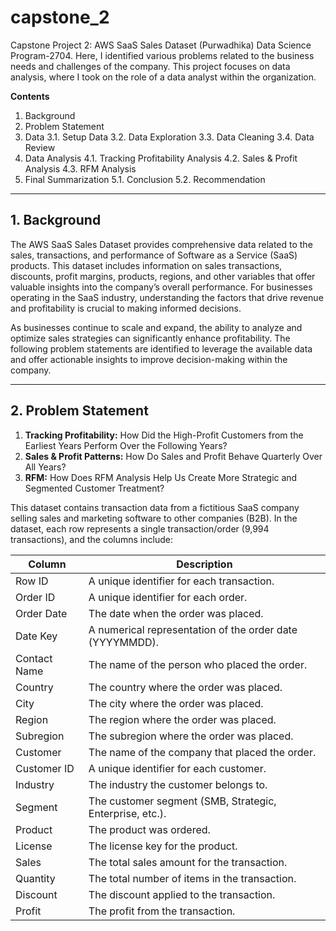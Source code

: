 # capstone_2
Capstone Project 2: AWS SaaS Sales Dataset (Purwadhika) Data Science Program-2704. Here, I identified various problems related to the business needs and challenges of the company. This project focuses on data analysis, where I took on the role of a data analyst within the organization.

**Contents**
<br>

1. Background
2. Problem Statement
3. Data
  3.1. Setup Data
  3.2. Data Exploration
  3.3. Data Cleaning
  3.4. Data Review
4. Data Analysis
  4.1. Tracking Profitability Analysis
  4.2. Sales & Profit Analysis
  4.3. RFM Analysis
5. Final Summarization
  5.1. Conclusion
  5.2. Recommendation

***
## **1. Background**

The AWS SaaS Sales Dataset provides comprehensive data related to the sales, transactions, and performance of Software as a Service (SaaS) products. This dataset includes information on sales transactions, discounts, profit margins, products, regions, and other variables that offer valuable insights into the company’s overall performance. For businesses operating in the SaaS industry, understanding the factors that drive revenue and profitability is crucial to making informed decisions.

As businesses continue to scale and expand, the ability to analyze and optimize sales strategies can significantly enhance profitability. The following problem statements are identified to leverage the available data and offer actionable insights to improve decision-making within the company.

***
## **2. Problem Statement**

1. **Tracking Profitability:** How Did the High-Profit Customers from the Earliest Years Perform Over the Following Years?
2. **Sales & Profit Patterns:** How Do Sales and Profit Behave Quarterly Over All Years?
3. **RFM:** How Does RFM Analysis Help Us Create More Strategic and Segmented Customer Treatment?

This dataset contains transaction data from a fictitious SaaS company selling sales and marketing software to other companies (B2B). In the dataset, each row represents a single transaction/order (9,994 transactions), and the columns include:


| Column       | Description                                              |
|--------------|----------------------------------------------------------|
| Row ID       | A unique identifier for each transaction.                |
| Order ID     | A unique identifier for each order.                      |
| Order Date   | The date when the order was placed.                      |
| Date Key     | A numerical representation of the order date (YYYYMMDD). |
| Contact Name | The name of the person who placed the order.             |
| Country      | The country where the order was placed.                  |
| City         | The city where the order was placed.                     |
| Region       | The region where the order was placed.                   |
| Subregion    | The subregion where the order was placed.                |
| Customer     | The name of the company that placed the order.           |
| Customer ID  | A unique identifier for each customer.                   |
| Industry     | The industry the customer belongs to.                    |
| Segment      | The customer segment (SMB, Strategic, Enterprise, etc.). |
| Product      | The product was ordered.                                 |
| License      | The license key for the product.                         |
| Sales        | The total sales amount for the transaction.              |
| Quantity     | The total number of items in the transaction.            |
| Discount     | The discount applied to the transaction.                 |
| Profit       | The profit from the transaction.                         | 

